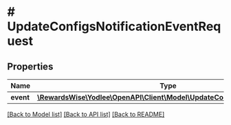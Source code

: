 # # UpdateConfigsNotificationEventRequest

## Properties

Name | Type | Description | Notes
------------ | ------------- | ------------- | -------------
**event** | [**\RewardsWise\Yodlee\OpenAPI\Client\Model\UpdateConfigsNotificationEvent**](UpdateConfigsNotificationEvent.md) |  |

[[Back to Model list]](../../README.md#models) [[Back to API list]](../../README.md#endpoints) [[Back to README]](../../README.md)
